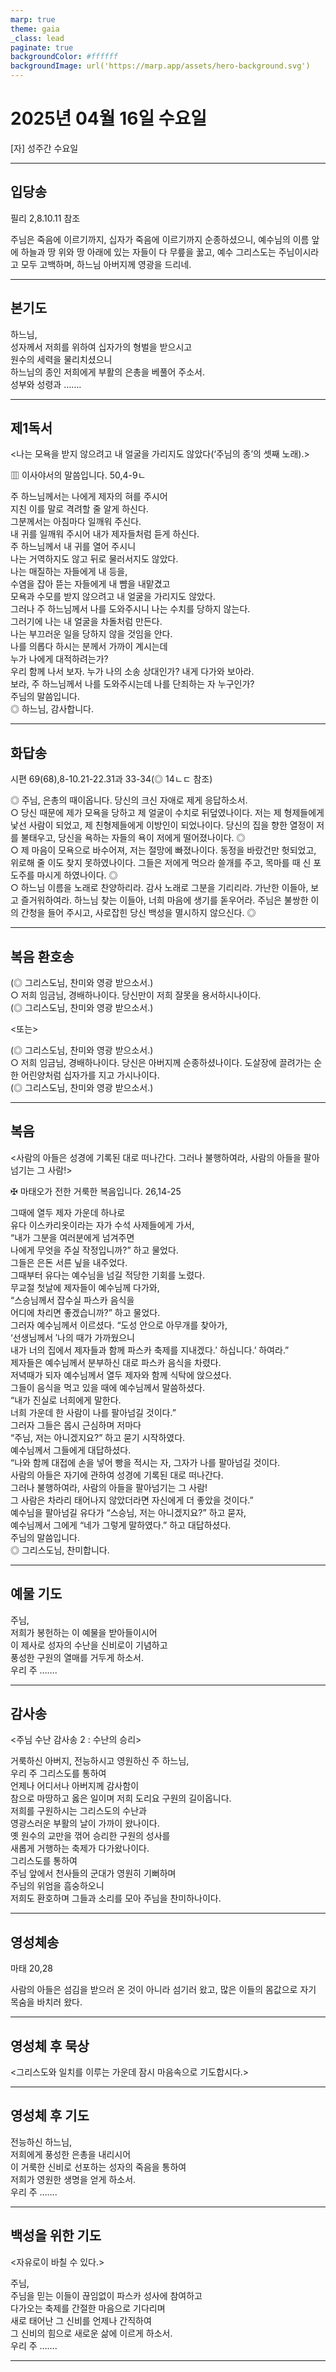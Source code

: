 ```yaml
---
marp: true
theme: gaia
_class: lead
paginate: true
backgroundColor: #ffffff
backgroundImage: url('https://marp.app/assets/hero-background.svg')
---
```


# 2025년 04월 16일 수요일

[자] 성주간 수요일  




---

## 입당송

필리 2,8.10.11 참조

주님은 죽음에 이르기까지, 십자가 죽음에 이르기까지 순종하셨으니, 예수님의 이름 앞에 하늘과 땅 위와 땅 아래에 있는 자들이 다 무릎을 꿇고, 예수 그리스도는 주님이시라고 모두 고백하며, 하느님 아버지께 영광을 드리네.  
  


---

## 본기도

하느님,  
성자께서 저희를 위하여 십자가의 형벌을 받으시고  
원수의 세력을 물리치셨으니  
하느님의 종인 저희에게 부활의 은총을 베풀어 주소서.  
성부와 성령과 …….  
  


---

## 제1독서

<나는 모욕을 받지 않으려고 내 얼굴을 가리지도 않았다(‘주님의 종’의 셋째 노래).>

▥ 이사야서의 말씀입니다. 50,4-9ㄴ

주 하느님께서는 나에게 제자의 혀를 주시어  
지친 이를 말로 격려할 줄 알게 하신다.  
그분께서는 아침마다 일깨워 주신다.  
내 귀를 일깨워 주시어 내가 제자들처럼 듣게 하신다.  
주 하느님께서 내 귀를 열어 주시니  
나는 거역하지도 않고 뒤로 물러서지도 않았다.  
나는 매질하는 자들에게 내 등을,  
수염을 잡아 뜯는 자들에게 내 뺨을 내맡겼고  
모욕과 수모를 받지 않으려고 내 얼굴을 가리지도 않았다.  
그러나 주 하느님께서 나를 도와주시니 나는 수치를 당하지 않는다.  
그러기에 나는 내 얼굴을 차돌처럼 만든다.  
나는 부끄러운 일을 당하지 않을 것임을 안다.  
나를 의롭다 하시는 분께서 가까이 계시는데  
누가 나에게 대적하려는가?  
우리 함께 나서 보자. 누가 나의 소송 상대인가? 내게 다가와 보아라.  
보라, 주 하느님께서 나를 도와주시는데 나를 단죄하는 자 누구인가?  
주님의 말씀입니다.  
◎ 하느님, 감사합니다.  
  


---

## 화답송

시편 69(68),8-10.21-22.31과 33-34(◎ 14ㄴㄷ 참조)

◎ 주님, 은총의 때이옵니다. 당신의 크신 자애로 제게 응답하소서.  
○ 당신 때문에 제가 모욕을 당하고 제 얼굴이 수치로 뒤덮였나이다. 저는 제 형제들에게 낯선 사람이 되었고, 제 친형제들에게 이방인이 되었나이다. 당신의 집을 향한 열정이 저를 불태우고, 당신을 욕하는 자들의 욕이 저에게 떨어졌나이다. ◎  
○ 제 마음이 모욕으로 바수어져, 저는 절망에 빠졌나이다. 동정을 바랐건만 헛되었고, 위로해 줄 이도 찾지 못하였나이다. 그들은 저에게 먹으라 쓸개를 주고, 목마를 때 신 포도주를 마시게 하였나이다. ◎  
○ 하느님 이름을 노래로 찬양하리라. 감사 노래로 그분을 기리리라. 가난한 이들아, 보고 즐거워하여라. 하느님 찾는 이들아, 너희 마음에 생기를 돋우어라. 주님은 불쌍한 이의 간청을 들어 주시고, 사로잡힌 당신 백성을 멸시하지 않으신다. ◎  
  


---

## 복음 환호송

(◎ 그리스도님, 찬미와 영광 받으소서.)  
○ 저희 임금님, 경배하나이다. 당신만이 저희 잘못을 용서하시나이다.  
(◎ 그리스도님, 찬미와 영광 받으소서.)  
  
<또는>  
  
(◎ 그리스도님, 찬미와 영광 받으소서.)  
○ 저희 임금님, 경배하나이다. 당신은 아버지께 순종하셨나이다. 도살장에 끌려가는 순한 어린양처럼 십자가를 지고 가시나이다.  
(◎ 그리스도님, 찬미와 영광 받으소서.)  


---

## 복음

<사람의 아들은 성경에 기록된 대로 떠나간다. 그러나 불행하여라, 사람의 아들을 팔아넘기는 그 사람!>

✠ 마태오가 전한 거룩한 복음입니다. 26,14-25

그때에 열두 제자 가운데 하나로  
유다 이스카리옷이라는 자가 수석 사제들에게 가서,  
“내가 그분을 여러분에게 넘겨주면  
나에게 무엇을 주실 작정입니까?” 하고 물었다.  
그들은 은돈 서른 닢을 내주었다.  
그때부터 유다는 예수님을 넘길 적당한 기회를 노렸다.  
무교절 첫날에 제자들이 예수님께 다가와,  
“스승님께서 잡수실 파스카 음식을  
어디에 차리면 좋겠습니까?” 하고 물었다.  
그러자 예수님께서 이르셨다. “도성 안으로 아무개를 찾아가,  
‘선생님께서 ′나의 때가 가까웠으니  
내가 너의 집에서 제자들과 함께 파스카 축제를 지내겠다.′ 하십니다.’ 하여라.”  
제자들은 예수님께서 분부하신 대로 파스카 음식을 차렸다.  
저녁때가 되자 예수님께서 열두 제자와 함께 식탁에 앉으셨다.  
그들이 음식을 먹고 있을 때에 예수님께서 말씀하셨다.  
“내가 진실로 너희에게 말한다.  
너희 가운데 한 사람이 나를 팔아넘길 것이다.”  
그러자 그들은 몹시 근심하며 저마다  
“주님, 저는 아니겠지요?” 하고 묻기 시작하였다.  
예수님께서 그들에게 대답하셨다.  
“나와 함께 대접에 손을 넣어 빵을 적시는 자, 그자가 나를 팔아넘길 것이다.  
사람의 아들은 자기에 관하여 성경에 기록된 대로 떠나간다.  
그러나 불행하여라, 사람의 아들을 팔아넘기는 그 사람!  
그 사람은 차라리 태어나지 않았더라면 자신에게 더 좋았을 것이다.”  
예수님을 팔아넘길 유다가 “스승님, 저는 아니겠지요?” 하고 묻자,  
예수님께서 그에게 “네가 그렇게 말하였다.” 하고 대답하셨다.  
주님의 말씀입니다.  
◎ 그리스도님, 찬미합니다.  
  


---

## 예물 기도

주님,  
저희가 봉헌하는 이 예물을 받아들이시어  
이 제사로 성자의 수난을 신비로이 기념하고  
풍성한 구원의 열매를 거두게 하소서.  
우리 주 …….  
  


---

## 감사송

<주님 수난 감사송 2 : 수난의 승리>

거룩하신 아버지, 전능하시고 영원하신 주 하느님,  
우리 주 그리스도를 통하여  
언제나 어디서나 아버지께 감사함이  
참으로 마땅하고 옳은 일이며 저희 도리요 구원의 길이옵니다.  
저희를 구원하시는 그리스도의 수난과  
영광스러운 부활의 날이 가까이 왔나이다.  
옛 원수의 교만을 꺾어 승리한 구원의 성사를  
새롭게 거행하는 축제가 다가왔나이다.  
그리스도를 통하여  
주님 앞에서 천사들의 군대가 영원히 기뻐하며  
주님의 위엄을 흠숭하오니  
저희도 환호하며 그들과 소리를 모아 주님을 찬미하나이다.  
  


---

## 영성체송

마태 20,28

사람의 아들은 섬김을 받으러 온 것이 아니라 섬기러 왔고, 많은 이들의 몸값으로 자기 목숨을 바치러 왔다.  
  


---

## 영성체 후 묵상

<그리스도와 일치를 이루는 가운데 잠시 마음속으로 기도합시다.>  


---

## 영성체 후 기도

전능하신 하느님,  
저희에게 풍성한 은총을 내리시어  
이 거룩한 신비로 선포하는 성자의 죽음을 통하여  
저희가 영원한 생명을 얻게 하소서.  
우리 주 …….  
  


---

## 백성을 위한 기도

<자유로이 바칠 수 있다.>

주님,  
주님을 믿는 이들이 끊임없이 파스카 성사에 참여하고  
다가오는 축제를 간절한 마음으로 기다리며  
새로 태어난 그 신비를 언제나 간직하여  
그 신비의 힘으로 새로운 삶에 이르게 하소서.  
우리 주 …….  
  


---